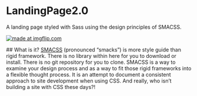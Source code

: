 # LandingPage2.0
A landing page styled with Sass using the design principles of SMACSS.

<a href="https://imgflip.com/gif/2pipg0"><img src="https://i.imgflip.com/2pipg0.gif" title="made at imgflip.com"/></a>

## What is it?
[SMACSS](https://smacss.com/) (pronounced “smacks”) is more style guide than rigid framework. There is no library within here for you to download or install. There is no git repository for you to clone. SMACSS is a way to examine your design process and as a way to fit those rigid frameworks into a flexible thought process. It is an attempt to document a consistent approach to site development when using CSS. And really, who isn’t building a site with CSS these days?!